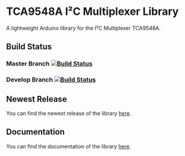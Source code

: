 # TCA9548A I²C Multiplexer Library
A lightweight Arduino library for the I²C Multiplexer TCA9548A.

## Build Status

### Master Branch [![Build Status](https://travis-ci.org/teamonestone/TCA9548A.svg?branch=master)](https://travis-ci.org/teamonestone/TCA9548A)

### Develop Branch [![Build Status](https://travis-ci.org/teamonestone/TCA9548A.svg?branch=develop)](https://travis-ci.org/teamonestone/TCA9548A)

## Newest Release
You can find the newest release of the library [here](https://github.com/teamonestone/TCA9548A/releases).

## Documentation
You can find the documentation of the library [here](https://teamonestone.github.io/TCA9548A/html/index.html).